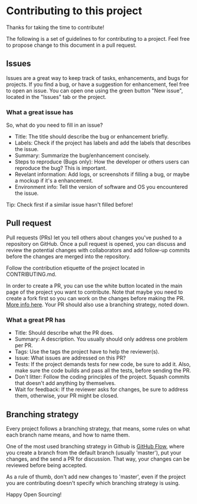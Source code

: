 # Contributing to this project

Thanks for taking the time to contribute!

The following is a set of guidelines to for contributing to a project. Feel free to propose change to this document in a pull request.

## Issues

Issues are a great way to keep track of tasks, enhancements, and bugs for projects. If you find a bug, or have a suggestion for enhancement, feel free to open an issue. You can open one using the green button "New issue", located in the "Issues" tab or the project.

### What a great issue has

So, what do you need to fill in an issue?
 * Title: The title should describe the bug or enhancement briefly.
 * Labels: Check if the project has labels and add the labels that describes the issue.
 * Summary: Summarize the bug/enhancement concisely.
 * Steps to reproduce (Bugs only): How the developer or others users can reproduce the bug? This is important.
 * Revelant information: Add logs, or screenshots if filling a bug, or maybe a mockup if it's a enhancement.
 * Environment info: Tell the version of software and OS you encountered the issue. 

Tip: Check first if a similar issue hasn't filled before!

## Pull request

Pull requests (PRs) let you tell others about changes you've pushed to a repository on GitHub. Once a pull request is opened, you can discuss and review the potential changes with collaborators and add follow-up commits before the changes are merged into the repository.

Follow the contribution etiquette of the project located in CONTRIBUTING.md.

In order to create a PR, you can use the white button located in the main page of the project you want to contribute. Note that maybe you need to create a fork first so you can work on the changes before making the PR. [More info here](https://help.github.com/articles/creating-a-pull-request-from-a-fork/). Your PR should also use a branching strategy, noted down.

### What a great PR has

 * Title: Should describe what the PR does.
 * Summary: A description. You usually should only address one problem per PR.
 * Tags: Use the tags the project have to help the reviewer(s).
 * Issue: What issues are addressed on this PR?
 * Tests: If the project demands tests for new code, be sure to add it. Also, make sure the code builds and pass all the tests, before sending the PR.
 * Don't litter: Follow the coding principles of the project. Squash commits that doesn't add anything by themselves.
 * Wait for feedback: If the reviewer asks for changes, be sure to address them, otherwise, your PR might be closed.

## Branching strategy

Every project follows a branching strategy, that means, some rules on what each branch name means, and how to name them.

One of the most used branching strategy in Github is [GitHub Flow](https://guides.github.com/introduction/flow/), where you create a branch from the default branch (usually 'master'), put your changes, and the send a PR for discussion. That way, your changes can be reviewed before being accepted.

As a rule of thumb, don't add new changes to 'master', even if the project you are contributing doesn't specify which branching strategy is using.

Happy Open Sourcing!
